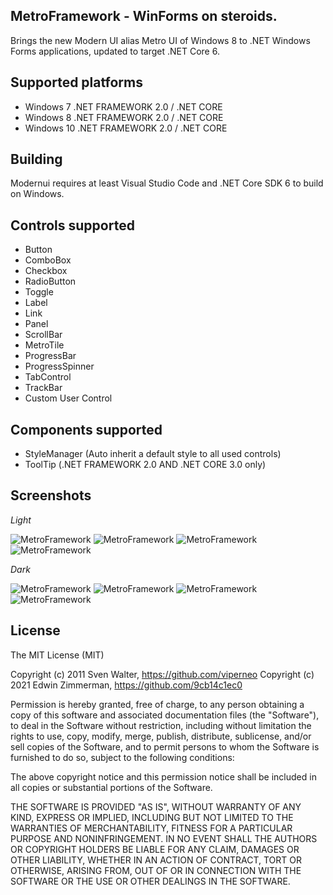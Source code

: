 MetroFramework - WinForms on steroids.
--------------------------------------

Brings the new Modern UI alias Metro UI of Windows 8 to .NET Windows Forms applications, updated to target .NET Core 6. 


Supported platforms
-------------------
* Windows 7 .NET FRAMEWORK 2.0 / .NET CORE  
* Windows 8 .NET FRAMEWORK 2.0 / .NET CORE
* Windows 10 .NET FRAMEWORK 2.0 / .NET CORE

Building
-------------------

Modernui requires at least Visual Studio Code and .NET Core SDK 6 to build on Windows.

Controls supported
------------------
* Button
* ComboBox
* Checkbox
* RadioButton
* Toggle
* Label
* Link
* Panel
* ScrollBar
* MetroTile
* ProgressBar
* ProgressSpinner
* TabControl
* TrackBar
* Custom User Control

Components supported
------------------
* StyleManager (Auto inherit a default style to all used controls)
* ToolTip (.NET FRAMEWORK 2.0 AND .NET CORE 3.0 only)

Screenshots
----------
*Light*

![MetroFramework](http://i.imgur.com/8Yk1BiN.png)
![MetroFramework](http://i.imgur.com/qjwRg5z.png)
![MetroFramework](http://i.imgur.com/3S7NPLQ.png)
![MetroFramework](http://i.imgur.com/ULRej3C.png)

*Dark*

![MetroFramework](http://i.imgur.com/EddlvbX.png)
![MetroFramework](http://i.imgur.com/Djnjkti.png)
![MetroFramework](http://i.imgur.com/bI2c6kE.png)
![MetroFramework](http://i.imgur.com/7cxHl1Y.png)

License
-------

The MIT License (MIT)

Copyright (c) 2011 Sven Walter, https://github.com/viperneo
Copyright (c) 2021 Edwin Zimmerman, https://github.com/9cb14c1ec0

Permission is hereby granted, free of charge, to any person obtaining a copy of 
this software and associated documentation files (the "Software"), to deal in the 
Software without restriction, including without limitation the rights to use, copy, 
modify, merge, publish, distribute, sublicense, and/or sell copies of the Software, 
and to permit persons to whom the Software is furnished to do so, subject to the 
following conditions:

The above copyright notice and this permission notice shall be included in 
all copies or substantial portions of the Software.

THE SOFTWARE IS PROVIDED "AS IS", WITHOUT WARRANTY OF ANY KIND, EXPRESS OR IMPLIED, 
INCLUDING BUT NOT LIMITED TO THE WARRANTIES OF MERCHANTABILITY, FITNESS FOR A 
PARTICULAR PURPOSE AND NONINFRINGEMENT. IN NO EVENT SHALL THE AUTHORS OR COPYRIGHT 
HOLDERS BE LIABLE FOR ANY CLAIM, DAMAGES OR OTHER LIABILITY, WHETHER IN AN ACTION OF 
CONTRACT, TORT OR OTHERWISE, ARISING FROM, OUT OF OR IN CONNECTION WITH THE SOFTWARE 
OR THE USE OR OTHER DEALINGS IN THE SOFTWARE.
